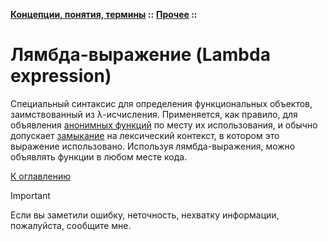 **[Концепции, понятия, термины](../../README.md#concepts) ::** 
**[Прочее](../../README.md#concepts-functions) ::**
# Лямбда-выражение (Lambda expression)

Специальный синтаксис для определения функциональных объектов, заимствованный из λ-исчисления. Применяется, как правило, для объявления [анонимных функций](anonymous-function.md) по месту их использования, и обычно допускает [замыкание](closure.md) на лексический контекст, в котором это выражение использовано. Используя лямбда-выражения, можно объявлять функции в любом месте кода.

[К оглавлению](../../README.md#concepts-functions)

> [!IMPORTANT]
> Если вы заметили ошибку, неточность, нехватку информации, пожалуйста, сообщите мне.

